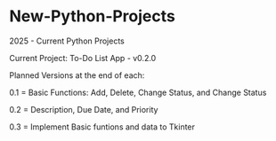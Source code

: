 # New-Python-Projects
2025 - Current Python Projects

Current Project: To-Do List App - v0.2.0

Planned Versions at the end of each:

  0.1 = Basic Functions: Add, Delete, Change Status, and Change Status
	
  0.2 = Description, Due Date, and Priority
  
  0.3 = Implement Basic funtions and data to Tkinter

